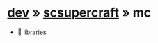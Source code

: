 # [dev](/artifacts/dev) » [scsupercraft](/artifacts/dev/scsupercraft) » mc


- 📁 [libraries](/artifacts/dev/scsupercraft/mc/libraries)